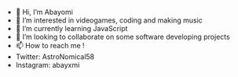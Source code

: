 - 👋 Hi, I’m Abayomi
- 👀 I’m interested in videogames, coding and making music
- 🌱 I’m currently learning JavaScript
- 💞️ I’m looking to collaborate on some software developing projects
- 📫 How to reach me !
- Twitter: AstroNomical58
- Instagram: abayxmi

<!---
abayxmi/abayxmi is a ✨ special ✨ repository because its `README.md` (this file) appears on your GitHub profile.
You can click the Preview link to take a look at your changes.
--->
